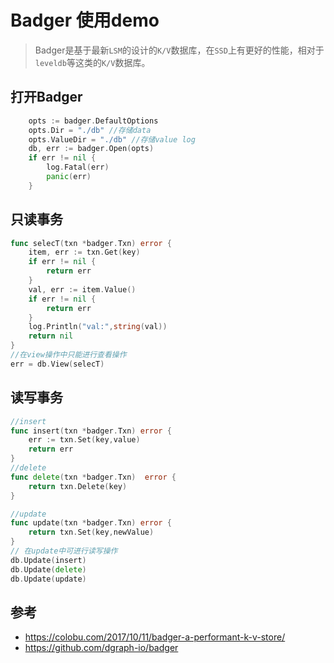 # Badger 使用demo

> Badger是基于最新`LSM`的设计的`K/V`数据库，在`SSD`上有更好的性能，相对于`leveldb`等这类的`K/V`数据库。

## 打开Badger
```go
    opts := badger.DefaultOptions
	opts.Dir = "./db" //存储data
	opts.ValueDir = "./db" //存储value log
	db, err := badger.Open(opts)
	if err != nil {
		log.Fatal(err)
		panic(err)
	}
```

## 只读事务

```go
func selecT(txn *badger.Txn) error {
	item, err := txn.Get(key)
	if err != nil {
		return err
	}
	val, err := item.Value()
	if err != nil {
		return err
	}
	log.Println("val:",string(val))
	return nil
}
//在view操作中只能进行查看操作
err = db.View(selecT)

```

## 读写事务
```go
//insert
func insert(txn *badger.Txn) error {
	err := txn.Set(key,value)
	return err
}
//delete
func delete(txn *badger.Txn)  error {
	return txn.Delete(key)
}

//update
func update(txn *badger.Txn) error {
	return txn.Set(key,newValue)
}
// 在update中可进行读写操作
db.Update(insert)
db.Update(delete)
db.Update(update)
```

## 参考
- https://colobu.com/2017/10/11/badger-a-performant-k-v-store/
- https://github.com/dgraph-io/badger